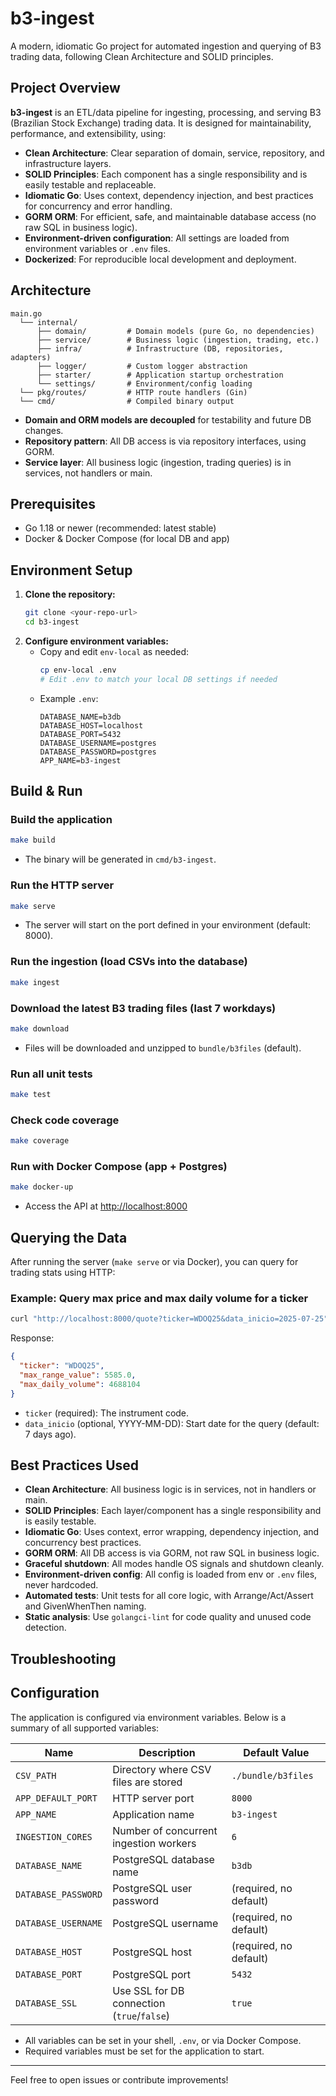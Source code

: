 # b3-ingest

A modern, idiomatic Go project for automated ingestion and querying of B3 trading data, following Clean Architecture and SOLID principles.

## Project Overview

**b3-ingest** is an ETL/data pipeline for ingesting, processing, and serving B3 (Brazilian Stock Exchange) trading data. It is designed for maintainability, performance, and extensibility, using:

- **Clean Architecture**: Clear separation of domain, service, repository, and infrastructure layers.
- **SOLID Principles**: Each component has a single responsibility and is easily testable and replaceable.
- **Idiomatic Go**: Uses context, dependency injection, and best practices for concurrency and error handling.
- **GORM ORM**: For efficient, safe, and maintainable database access (no raw SQL in business logic).
- **Environment-driven configuration**: All settings are loaded from environment variables or `.env` files.
- **Dockerized**: For reproducible local development and deployment.

## Architecture

```
main.go
  └── internal/
      ├── domain/         # Domain models (pure Go, no dependencies)
      ├── service/        # Business logic (ingestion, trading, etc.)
      ├── infra/          # Infrastructure (DB, repositories, adapters)
      ├── logger/         # Custom logger abstraction
      ├── starter/        # Application startup orchestration
      └── settings/       # Environment/config loading
  └── pkg/routes/         # HTTP route handlers (Gin)
  └── cmd/                # Compiled binary output
```

- **Domain and ORM models are decoupled** for testability and future DB changes.
- **Repository pattern**: All DB access is via repository interfaces, using GORM.
- **Service layer**: All business logic (ingestion, trading queries) is in services, not handlers or main.


## Prerequisites

- Go 1.18 or newer (recommended: latest stable)
- Docker & Docker Compose (for local DB and app)


## Environment Setup

1. **Clone the repository:**
   ```sh
   git clone <your-repo-url>
   cd b3-ingest
   ```
2. **Configure environment variables:**
   - Copy and edit `env-local` as needed:
     ```sh
     cp env-local .env
     # Edit .env to match your local DB settings if needed
     ```
   - Example `.env`:
     ```env
     DATABASE_NAME=b3db
     DATABASE_HOST=localhost
     DATABASE_PORT=5432
     DATABASE_USERNAME=postgres
     DATABASE_PASSWORD=postgres
     APP_NAME=b3-ingest
     ```


## Build & Run

### Build the application

```sh
make build
```
- The binary will be generated in `cmd/b3-ingest`.

### Run the HTTP server

```sh
make serve
```
- The server will start on the port defined in your environment (default: 8000).

### Run the ingestion (load CSVs into the database)

```sh
make ingest
```

### Download the latest B3 trading files (last 7 workdays)

```sh
make download
```
- Files will be downloaded and unzipped to `bundle/b3files` (default).

### Run all unit tests

```sh
make test
```

### Check code coverage

```sh
make coverage
```


### Run with Docker Compose (app + Postgres)

```sh
make docker-up
```
- Access the API at [http://localhost:8000](http://localhost:8000)

## Querying the Data

After running the server (`make serve` or via Docker), you can query for trading stats using HTTP:

### Example: Query max price and max daily volume for a ticker

```sh
curl "http://localhost:8000/quote?ticker=WDOQ25&data_inicio=2025-07-25"
```
Response:
```json
{
  "ticker": "WDOQ25",
  "max_range_value": 5585.0,
  "max_daily_volume": 4688104
}
```
- `ticker` (required): The instrument code.
- `data_inicio` (optional, YYYY-MM-DD): Start date for the query (default: 7 days ago).

## Best Practices Used

- **Clean Architecture**: All business logic is in services, not in handlers or main.
- **SOLID Principles**: Each layer/component has a single responsibility and is easily testable.
- **Idiomatic Go**: Uses context, error wrapping, dependency injection, and concurrency best practices.
- **GORM ORM**: All DB access is via GORM, not raw SQL in business logic.
- **Graceful shutdown**: All modes handle OS signals and shutdown cleanly.
- **Environment-driven config**: All config is loaded from env or `.env` files, never hardcoded.
- **Automated tests**: Unit tests for all core logic, with Arrange/Act/Assert and GivenWhenThen naming.
- **Static analysis**: Use `golangci-lint` for code quality and unused code detection.

## Troubleshooting

## Configuration

The application is configured via environment variables. Below is a summary of all supported variables:

| Name                | Description                                 | Default Value           |
|---------------------|---------------------------------------------|------------------------|
| `CSV_PATH`          | Directory where CSV files are stored         | `./bundle/b3files`     |
| `APP_DEFAULT_PORT`  | HTTP server port                            | `8000`                 |
| `APP_NAME`          | Application name                            | `b3-ingest`            |
| `INGESTION_CORES`   | Number of concurrent ingestion workers      | `6`                    |
| `DATABASE_NAME`     | PostgreSQL database name                    | `b3db`                 |
| `DATABASE_PASSWORD` | PostgreSQL user password                    | (required, no default) |
| `DATABASE_USERNAME` | PostgreSQL username                         | (required, no default) |
| `DATABASE_HOST`     | PostgreSQL host                             | (required, no default) |
| `DATABASE_PORT`     | PostgreSQL port                             | `5432`                 |
| `DATABASE_SSL`      | Use SSL for DB connection (`true`/`false`)  | `true`                 |

- All variables can be set in your shell, `.env`, or via Docker Compose.
- Required variables must be set for the application to start.

---

Feel free to open issues or contribute improvements!
